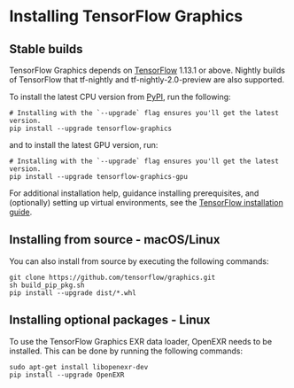 # Installing TensorFlow Graphics

## Stable builds

TensorFlow Graphics depends on [TensorFlow](https://www.tensorflow.org/install)
1.13.1 or above. Nightly builds of TensorFlow that tf-nightly and
tf-nightly-2.0-preview are also supported.

To install the latest CPU version from
[PyPI](https://pypi.org/project/tensorflow-graphics/), run the following:

```shell
# Installing with the `--upgrade` flag ensures you'll get the latest version.
pip install --upgrade tensorflow-graphics
```

and to install the latest GPU version, run:

```shell
# Installing with the `--upgrade` flag ensures you'll get the latest version.
pip install --upgrade tensorflow-graphics-gpu
```

For additional installation help, guidance installing prerequisites, and
(optionally) setting up virtual environments, see the
[TensorFlow installation guide](https://www.tensorflow.org/install).

## Installing from source - macOS/Linux

You can also install from source by executing the following commands:

```shell
git clone https://github.com/tensorflow/graphics.git
sh build_pip_pkg.sh
pip install --upgrade dist/*.whl
```

## Installing optional packages - Linux

To use the TensorFlow Graphics EXR data loader, OpenEXR needs to be installed.
This can be done by running the following commands:

```
sudo apt-get install libopenexr-dev
pip install --upgrade OpenEXR
```
